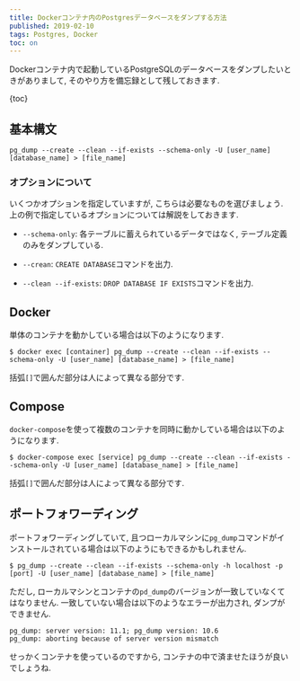 ```yaml
---
title: Dockerコンテナ内のPostgresデータベースをダンプする方法
published: 2019-02-10
tags: Postgres, Docker
toc: on
---
```


Dockerコンテナ内で起動しているPostgreSQLのデータベースをダンプしたいときがありまして, そのやり方を備忘録として残しておきます.

<!--more-->

{toc}

## 基本構文

```
pg_dump --create --clean --if-exists --schema-only -U [user_name] [database_name] > [file_name]
```

### オプションについて

いくつかオプションを指定していますが, こちらは必要なものを選びましょう. 上の例で指定しているオプションについては解説をしておきます.

- `--schema-only`: 各テーブルに蓄えられているデータではなく, テーブル定義のみをダンプしている.

- `--crean`: `CREATE DATABASE`コマンドを出力.

- `--clean --if-exists`: `DROP DATABASE IF EXISTS`コマンドを出力.


## Docker
単体のコンテナを動かしている場合は以下のようになります.


```
$ docker exec [container] pg_dump --create --clean --if-exists --schema-only -U [user_name] [database_name] > [file_name]
```

括弧`[]`で囲んだ部分は人によって異なる部分です. 

## Compose

`docker-compose`を使って複数のコンテナを同時に動かしている場合は以下のようになります.

```
$ docker-compose exec [service] pg_dump --create --clean --if-exists --schema-only -U [user_name] [database_name] > [file_name]
```

括弧`[]`で囲んだ部分は人によって異なる部分です. 

## ポートフォワーディング
ポートフォワーディングしていて, 且つローカルマシンに`pg_dump`コマンドがインストールされている場合は以下のようにもできるかもしれません.

```
$ pg_dump --create --clean --if-exists --schema-only -h localhost -p [port] -U [user_name] [database_name] > [file_name]
```

ただし, ローカルマシンとコンテナの`pd_dump`のバージョンが一致していなくてはなりません. 一致していない場合は以下のようなエラーが出力され, ダンプができません.

```
pg_dump: server version: 11.1; pg_dump version: 10.6
pg_dump: aborting because of server version mismatch
```

せっかくコンテナを使っているのですから, コンテナの中で済ませたほうが良いでしょうね.
